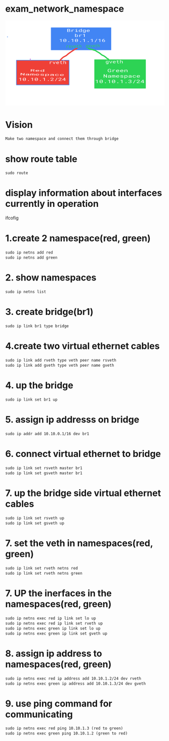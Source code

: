 # exam_network_namespace

![My Image](images/network.png)

# Vision
    Make two namespace and connect them through bridge

# show route table
    sudo route

# display information about interfaces currently in operation
ifcofig

# 1.create 2 namespace(red, green)
    sudo ip netns add red
    sudo ip netns add green

# 2. show namespaces
    sudo ip netns list

# 3. create bridge(br1)
    sudo ip link br1 type bridge

# 4.create two virtual ethernet cables
    sudo ip link add rveth type veth peer name rsveth
    sudo ip link add gveth type veth peer name gveth

# 4. up the bridge
    sudo ip link set br1 up

# 5. assign ip addresss on bridge
    sudo ip addr add 10.10.0.1/16 dev br1

# 6. connect virtual ethernet to bridge
    sudo ip link set rsveth master br1
    sudo ip link set gsveth master br1

# 7. up the bridge side virtual ethernet cables
    sudo ip link set rsveth up
    sudo ip link set gsveth up

# 7. set the veth in namespaces(red, green)
    sudo ip link set rveth netns red
    sudo ip link set rveth netns green

# 7. UP the inerfaces in the namespaces(red, green)
    sudo ip netns exec red ip link set lo up
    sudo ip netns exec red ip link set rveth up
    sudo ip netns exec green ip link set lo up
    sudo ip netns exec green ip link set gveth up

# 8. assign ip address to namespaces(red, green)
    sudo ip netns exec red ip address add 10.10.1.2/24 dev rveth
    sudo ip netns exec green ip address add 10.10.1.3/24 dev gveth

# 9. use ping command for communicating 
    sudo ip netns exec red ping 10.10.1.3 (red to green)
    sudo ip netns exec green ping 10.10.1.2 (green to red)